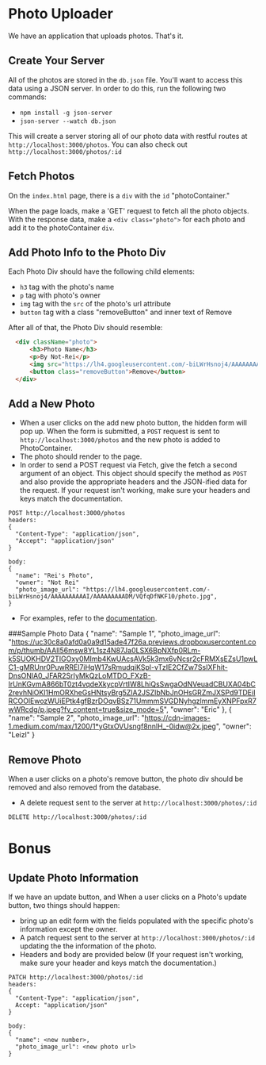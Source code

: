 # Photo Uploader

We have an application that uploads photos. That's it.

## Create Your Server

All of the photos are stored in the `db.json` file. You'll want to access this data using a JSON server. In order to do this, run the following two commands:

   * `npm install -g json-server`
   * `json-server --watch db.json`
   
This will create a server storing all of our photo data with restful routes
at `http://localhost:3000/photos`. You can also check out
`http://localhost:3000/photos/:id`

## Fetch Photos

On the `index.html` page, there is a `div` with the `id` "photoContainer."

When the page loads, make a 'GET' request to fetch all the photo objects. With the
response data, make a `<div class="photo">` for each photo and add it to the
photoContainer `div`.

## Add Photo Info to the Photo Div

Each Photo Div should have the following child elements:

  * `h3` tag with the photo's name
  * `p` tag with photo's owner
  * `img` tag with the `src` of the photo's url attribute 
  * `button` tag with a class "removeButton" and inner text of Remove

After all of that, the Photo Div should resemble:

```html
  <div className="photo">
      <h3>Photo Name</h3>
      <p>By Not-Rei</p>
      <img src="https://lh4.googleusercontent.com/-biLWrHsnoj4/AAAAAAAAAAI/AAAAAAAAADM/VQfqDfNKF10/photo.jpg">
      <button class="removeButton">Remove</button>
  </div>
```

## Add a New Photo

* When a user clicks on the add new photo button, the hidden form will pop up. When the form is submitted, a `POST` request is sent to `http://localhost:3000/photos` and the new photo is added to PhotoContainer.
* The photo should render to the page.
* In order to send a POST request via Fetch, give the fetch a second argument of an object. This object should specify the method as `POST` and also provide the appropriate headers and the JSON-ified data for the request. If your request isn't working, make sure your headers and keys match the documentation.

```
POST http://localhost:3000/photos
headers: 
{
  "Content-Type": "application/json",
  "Accept": "application/json"
}

body:
{
  "name": "Rei's Photo",
  "owner": "Not Rei"
  "photo_image_url": "https://lh4.googleusercontent.com/-biLWrHsnoj4/AAAAAAAAAAI/AAAAAAAAADM/VQfqDfNKF10/photo.jpg",
}
```
* For examples, refer to the [documentation](https://developer.mozilla.org/en-US/docs/Web/API/Fetch_API/Using_Fetch#Supplying_request_options).

###Sample Photo Data
{
    "name": "Sample 1",
    "photo_image_url": "https://uc30c8a0afd0a0a9d15ade47f26a.previews.dropboxusercontent.com/p/thumb/AAll56msw8YL1sz4N87Ja0LSX6BpNXfp0RLm-k5SUOKHDV2TIGOxy0MImb4KwUAcsAVk5k3mx6vNcsr2cFRMXsEZsU1pwLC1-gMRUnr0PuwRREl7iHqW17sRmudqiKSpl-vTzIE2CfZw7SsIXFhit-DnsONlA0_JFAR2SrIyMkQzLoMTDO_FXzB-IrUnKGvmA866bT0zt4vqdeXkycpVrtIW8LhiQsSwgaOdNVeuadCBUXA04bC2revhNiOKl1HmORXheGsHNtsyBrg5ZlA2JSZIbNbJnOHsGRZmJXSPd9TDEiIRCOOlEwozWUiEPtk4gfBzrDOqvBSz71UmmmSVGDNyhgzlmmEyXNPFpxR7wWRcdg/p.jpeg?fv_content=true&size_mode=5",
    "owner": "Eric"
},
{
    "name": "Sample 2",
    "photo_image_url": "https://cdn-images-1.medium.com/max/1200/1*yGtxOVUsngf8nnlH_-0idw@2x.jpeg",
    "owner": "Leizl"
}

## Remove Photo 

When a user clicks on a photo's remove button, the photo div should be removed and also removed from the database.

  * A delete request sent to the server at `http://localhost:3000/photos/:id`
  
```
DELETE http://localhost:3000/photos/:id
```

# Bonus 
## Update Photo Information

If we have an update button, and When a user clicks on a Photo's update button, two things should happen:

  * bring up an edit form with the fields populated with the specific photo's information except the owner.
  * A patch request sent to the server at `http://localhost:3000/photos/:id` updating the the information of the photo.
  * Headers and body are provided below (If your request isn't working, make sure your header and keys match the documentation.)
  
```
PATCH http://localhost:3000/photos/:id
headers: 
{
  "Content-Type": "application/json",
  Accept: "application/json"
}

body:
{
  "name": <new number>,
  "photo_image_url": <new photo url>
}
```